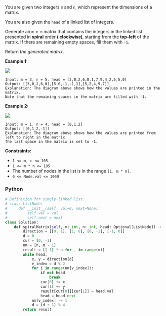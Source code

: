 You are given two integers  `m`  and  `n`, which represent the dimensions of a matrix.

You are also given the  `head`  of a linked list of integers.

Generate an  `m x n`  matrix that contains the integers in the linked list presented in  **spiral**  order  **(
clockwise)**, starting from the  **top-left**  of the matrix. If there are remaining empty spaces, fill them with  `-1`.

Return  _the generated matrix_.

**Example 1:**

![](https://assets.leetcode.com/uploads/2022/05/09/ex1new.jpg)

```
Input: m = 3, n = 5, head = [3,0,2,6,8,1,7,9,4,2,5,5,0]
Output: [[3,0,2,6,8],[5,0,-1,-1,1],[5,2,4,9,7]]
Explanation: The diagram above shows how the values are printed in the matrix.
Note that the remaining spaces in the matrix are filled with -1.
```

**Example 2:**

![](https://assets.leetcode.com/uploads/2022/05/11/ex2.jpg)

```
Input: m = 1, n = 4, head = [0,1,2]
Output: [[0,1,2,-1]]
Explanation: The diagram above shows how the values are printed from left to right in the matrix.
The last space in the matrix is set to -1.
```

**Constraints:**

- `1 <= m, n <= 105`
- `1 <= m * n <= 105`
- The number of nodes in the list is in the range  `[1, m * n]`.
- `0 <= Node.val <= 1000`

### Python

```py
# Definition for singly-linked list.
# class ListNode:
#     def __init__(self, val=0, next=None):
#         self.val = val
#         self.next = next
class Solution:
    def spiralMatrix(self, m: int, n: int, head: Optional[ListNode]) -> List[List[int]]:
        direction = [[0, 1], [1, 0], [0, -1], [-1, 0]]
        d = 0
        cur = [0, -1]
        nm = [n, m - 1]
        result = [[-1] * n for _ in range(m)]
        while head:
            x, y = direction[d]
            v_index = d % 2
            for i in range(nm[v_index]):
                if not head:
                    break
                cur[0] += x
                cur[1] += y
                result[cur[0]][cur[1]] = head.val
                head = head.next
            nm[v_index] -= 1
            d = (d + 1) % 4
        return result

```